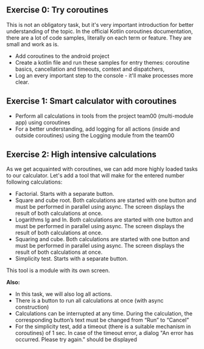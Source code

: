 ## Exercise 0: Try coroutines
This is not an obligatory task, but it's very important introduction for better understanding of the topic. In the official Kotlin coroutines documentation, there are a lot of code samples, literally on each term or feature. They are small and work as is. 
- Add coroutines to the android project
- Create a kotlin file and run these samples for entry themes: coroutine basics, cancellation and timeouts, context and dispatchers, 
- Log an every important step to the console - it'll make processes more clear.

## Exercise 1: Smart calculator with coroutines
- Perform all calculations in tools from the project team00 (multi-module app) using coroutines
- For a better understanding, add logging for all actions (inside and outside coroutines) using the Logging module from the team00

## Exercise 2: High intensive calculations
As we get acquainted with coroutines, we can add more highly loaded tasks to our calculator. Let's add a tool that will make for the entered number following calculations:
- Factorial. Starts with a separate button.
- Square and cube root. Both calculations are started with one button and must be performed in parallel using async. The screen displays the result of both calculations at once.
- Logarithms lg and ln. Both calculations are started with one button and must be performed in parallel using async. The screen displays the result of both calculations at once.
- Squaring and cube. Both calculations are started with one button and must be performed in parallel using async. The screen displays the result of both calculations at once.
- Simplicity test. Starts with a separate button.

This tool is a module with its own screen.

**Also:**
- In this task, we will also log all actions.
- There is a button to run all calculations at once (with async construction)
- Calculations can be interrupted at any time. During the calculation, the corresponding button’s text must be changed from “Run” to “Cancel”
- For the simplicity test, add a timeout (there is a suitable mechanism in coroutines) of 1 sec. In case of the timeout error, a dialog "An error has occurred. Please try again." should be displayed
